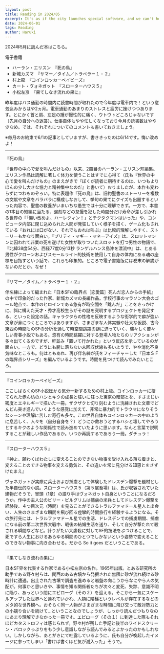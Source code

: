 ```yaml
---
layout: post
title: Reading in 2024/05
excerpt: It's as if the city launches special software, and we can't help but watch its demo screen.
date: 2024-06-01
tags: Reading
author: Haruki
---
```


2024年5月に読んだ本はこちら。

電子書籍

* ハーラン・エリスン　『死の鳥』
* 新城カズマ　『サマー／タイム／トラベラー１・２』
* 村上龍　『コインロッカーベイビーズ』
* カート・ヴォネガット　『スローターハウス５』
* 小松左京　『果てしなき流れの果に』

昨年度はバス通勤の時間内に読書時間が取れたので今年度は電車内で！という意気込みからはや2ヵ月。電車通勤のあまりのストレスと疲労に挫けつつあります。とにかく首と肩、左足の踵が慢性的に痛く、ウトウトどころじゃないです（先月の自分への返答）。仕事自体もやや忙しくなっており今月の読書数はやや少なめ。では、それぞれについてのコメントも書いておきましょう。

※毎月のお約束で6/1の記事としていますが、書ききったのは6/14です。悔い改めよ！

-----
『死の鳥』

『世界の中心で愛を叫んだけもの』以来、2冊目のハーラン・エリスン短編集。エリスン作品は読解に著しく体力を使うことはすでに心得て（氏も『世界の中心で愛を叫んだけもの』のまえがきで『ぼくが読者に期待するのは、いつもよりほんの少し大きな協力と精神集中なのだ』と書いて）おりましたが、本作も変わらずにつわものぞろい。特に表題作『死の鳥』は、旧約聖書のストーリーを複数の文献や文章をバラバラに構成しなおして、挙句の果てにクイズも出題するといった内容で、聖書の教養がいまいちな愚生では十分に理解できず。一方で、本書の1本目の短編に当たる、遅刻などの怠慢を犯した時間分だけ寿命が差し引かれる世界の『「悔い改めよ、ハーレクィン！」とチクタクマンはいった』や、コンピュータ内部に閉じ込められた人間が発狂していく様子を描く、ゲーム化もされている『おれには口がない、それでもおれは叫ぶ』は比較的理解しやすく、ストーリーもかなり面白い。『プリティ・マギー・マネーアイズ』は、スロットマシンに囚われて非業の死を遂げた女性が取りついたスロットを打つ男性の物語で、『北緯38度54分、西経77度0分13秒 ランゲルハンス島沖を漂流中』は、とある男性がクローンおよびスモールライト的技術を使用して自身の体内にある魂の座標を目指すという話で、これらも印象的。ところで電子書籍版には巻末の解説がないのだとか。なぜ！

-----
『サマー／タイム／トラベラー１・２』

伴名練によって編まれた『日本SFの臨界点［恋愛篇］死んだ恋人からの手紙』の中で印象的だった作家、新城カズマの長編作品。学校行事のマラソン大会のゴール地点で、本作のヒロインである悠有が時空間を「跳んだ」ことをきっかけに、斜に構えた天才・秀才高校生らがその謎を究明するプロジェクトを発足する、といった設定の話。キャラクタらの性格を反映するような衒学的で癖が強い文章が鼻につくところではありますが、さまざまな人体実験や壮大な仮説、古今東西の時間ものSFの分析を通して時空間跳躍の謎に迫っていく、瑞々しく苦々しい青春小説でもある。悠有の時間跳躍に対する登場人物たちのリアクションが多々出てくるのですが、軒並み「置いて行かれた」という反応を示しているのが面白い。一方で、どうにも腑に落ちない未回収伏線も多いようで、やや消化不良気味なところも。何はともあれ、再び伴名練が氏をフィーチャーした『日本ＳＦの臨界点シリーズ』を編んでいるようです。時間を見つけて読んでみたいところ。

-----
『コインロッカーベイビーズ』

ここしばらくのSF小説圧から気分一新するための村上龍。コインロッカーに捨てられた赤ん坊のハシとキクの成長と狂いに狂った東京の暗部とを、すさまじい密度とエネルギーで描いた一冊。ザクザクと切り刻むように洗練された文章でどんどん突き進んでいくような感覚に加えて、非常に暴力的でトラウマになりそうなシーンや理解に苦しむ奇行も多々。この世界自体もコインロッカーの中のように息苦しく、人々を（自分自身を？）どうにか救おうとするハシと壊してやろうとするキクのような関係性で読み進めていたように思います。なんと言葉で説明することが難しい作品であるか。いつか再読するであろう一冊。ダチュラ！

-----
『スローターハウス５』

『神よ、願わくばわたしに変えることのできない物事を受け入れる落ち着きと、変えることのできる物事を変える勇気と、その違いを常に見分ける知恵とをさずけたまえ』

ヴォネガットが実際に兵士および捕虜として体験したドレスデン爆撃を題材とした半自伝的な小説。スローターハウス５（第５屠畜場）は、氏が収容されていた建物だそうで、冒頭（1章）の語り手はヴォネガット自身ということになるだろうか。作中の主人公のビリー・ピルグリムは捕虜の米兵としてドレスデン爆撃を経験後、４つ目次元（時間）を見ることができるトラルファマドール星人と出会い、人生のさまざまな瞬間を飛び回る痙攣的時間旅行を経験するようになる。その旅行先には、トラルファマドール星での生活、ドレスデンでの捕虜期間、捕虜になる前の第二次世界大戦中、戦後の結婚生活を送り、そして自分が撃たれて殺される瞬間などなど。計りがたい大虐殺に対してSF的技法をぶつけることで、死ですら人生におけるあらゆる瞬間のひとつでしかないという姿勢で変えることのできない物事に向き合わせる。だから So it goes だということである。

-----
『果てしなき流れの果に』

日本SF界を代表する作家である小松左京の名作。1965年出版。とある研究所の助手である野々村らは、関西のある古墳から発掘された無限に砂が流れ続ける砂時計に遭遇。出土された古墳で調査を進めると岩盤の向こうからなにやら人の気配が。何事かと思いきや、事情を知る関係者たちが次々と変死、失踪、意識不明に陥り、あっという間にエピローグ（その２）を迎える。そこから一気にスケールアップした世界へと連れていかれ、人類に階梯というレベルが存在するなどのメタ的な世界観へ。おそらく同一人物がさまざまな時間に飛び交って敵対勢力との小競り合いを続けて…ということなのでしょうが、しっかり読んだつもりなのにあまり理解できなかった一冊です。エピローグ（その１）に到達した際もそれほどカタストロフィは感じられず。野々村が残した手記と後半のワイドスクリーン・バロックっぷりをもう少し意識しながら読んでみるとよかったのかもしれない。しかしながら、あとがきにて吐露しているように、氏も自分が喚起したイメージに参ってしまい「書けば書くほど気が滅入った」そうで。

-----
